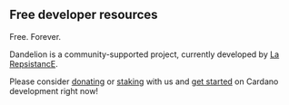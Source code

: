 ## Free developer resources

Free. Forever.

Dandelion is a community-supported project, currently developed by [La RepsistancE][larepsistance].

Please consider [donating][donating] or [staking][staking] with us and [get started][get-started] on Cardano development right now!

[larepsistance]: https://repsistance.com
[donating]: yoroi-url
[staking]: yoroi-url
[get-started]: get-started
